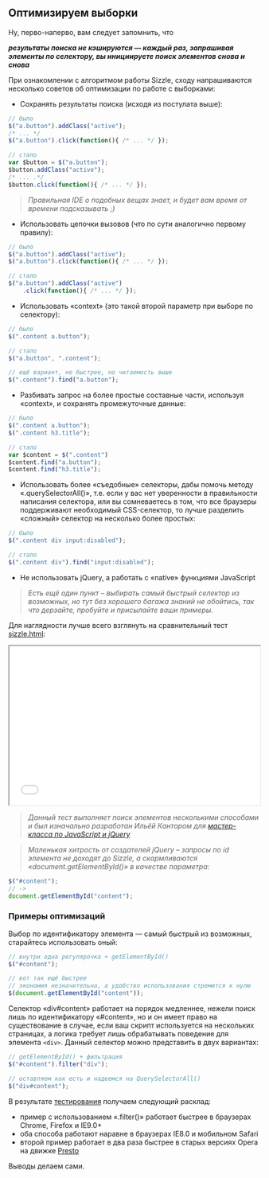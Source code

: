 ## Оптимизируем выборки

Ну, перво-наперво, вам следует запомнить, что

**_результаты поиска не кэшируются — каждый раз, запрашивая элементы по селектору, вы инициируете поиск элементов снова и снова_**

При ознакомлении с алгоритмом работы Sizzle, сходу напрашиваются несколько советов об оптимизации по работе с выборками:

* Сохранять результаты поиска (исходя из постулата выше):

```javascript
// было
$("a.button").addClass("active");
/* ... */
$("a.button").click(function(){ /* ... */ });

// стало
var $button = $("a.button");
$button.addClass("active");
/* ... .*/
$button.click(function(){ /* ... */ });
```

> _Правильная IDE о подобных вещах знает, и будет вам время от времени подсказывать ;)_

* Использовать цепочки вызовов (что по сути аналогично первому правилу):

```javascript
// было
$("a.button").addClass("active");
$("a.button").click(function(){ /* ... */ });

// стало
$("a.button").addClass("active")
    .click(function(){ /* ... */ });
```

* Использовать «context» (это такой второй параметр при выборе по селектору):

```javascript
// было
$(".content a.button");

// стало
$("a.button", ".content");

// ещё вариант, не быстрее, но читаемость выше
$(".content").find("a.button");
```

* Разбивать запрос на более простые составные части, используя «context», и сохранять промежуточные данные:

```javascript
// было
$(".content a.button");
$(".content h3.title");

// стало
var $content = $(".content")
$content.find("a.button");
$content.find("h3.title");
```

* Использовать более «съедобные» селекторы, дабы помочь методу «.querySelectorAll()», т.е. если у вас нет уверенности в правильности написания селектора, или вы сомневаетесь в том, что все браузеры поддерживают необходимый CSS-селектор, то лучше разделить «сложный» селектор на несколько более простых:

```javascript
// было
$(".content div input:disabled");

// стало
$(".content div").find("input:disabled");
```

* Не использовать jQuery, а работать с «native» функциями JavaScript

> _Есть ещё один пункт – выбирать самый быстрый селектор из возможных, но тут без хорошего багажа знаний не обойтись, так что дерзайте, пробуйте и присылайте ваши примеры._

Для наглядности лучше всего взглянуть на сравнительный тест [sizzle.html](../code/sizzle.html):

<iframe class="jqbook" id="html-example" width="100%" height="320px" border="0" src="../code/sizzle.html"></iframe>

> _Данный тест выполняет поиск элементов несколькими способами и был изначально разработан Ильёй Кантором для [мастер-класса по JavaScript и jQuery](http://javascript.ru/mk)_

> _Маленькая хитрость от создателей jQuery – запросы по id элемента не доходят до Sizzle, а скармливаются «document.getElementById()» в качестве параметра:_

```javascript
$("#content");
// -> 
document.getElementById("content");
```

### Примеры оптимизаций

Выбор по идентификатору элемента — самый быстрый из возможных, старайтесь использовать оный:

```javascript
// внутри одна регулярочка + getElementById()
$("#content");

// вот так ещё быстрее
// экономия незначительна, а удобство использования стремится к нулю
$(document.getElementById("content"));
```

Селектор «div#content» работает на порядок медленнее, нежели поиск лишь по идентификатору «#content», но и он имеет право на существование в случае, если ваш скрипт используется на нескольких страницах, а логика требует лишь обрабатывать поведение для элемента `<div>`. Данный селектор можно представить в двух вариантах:

```javascript
// getElementById() + фильтрация
$("#content").filter("div");

// оставляем как есть и надеемся на QuerySelectorAll()
$("div#content");
```

В результате [тестирования](http://jsperf.com/div-id) получаем следующий расклад:

* пример с использованием «.filter()» работает быстрее в браузерах Chrome, Firefox и IE9.0+
* оба способа работают наравне в браузерах IE8.0 и мобильном Safari
* второй пример работает в два раза быстрее в старых версиях Opera на движке <a href="https://ru.wikipedia.org/wiki/Presto_(Opera)">Presto</a>

Выводы делаем сами.
